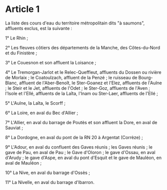 # Article 1

La liste des cours d'eau du territoire métropolitain dits "à saumons", affluents exclus, est la suivante :

1° Le Rhin ;

2° Les fleuves côtiers des départements de la Manche, des Côtes-du-Nord et du Finistère ;

3° Le Couesnon et son affluent la Loisance ;

4° Le Tremorgan-Jarlot et le Relec-Queffleut, affluents du Dossen ou rivière de Morlaix ; le Coatoulzach, affluent de la Penzé ; le ruisseau de Bourg-Blanc, affluent de l'Aber-Benoît, le Ster-Goanez et l'Elez, affluents de l'Aulne ; le Steir et le Jet, affluents de l'Odet ; le Ster-Goz, affluents de l'Aven ; l'Isole et l'Ellé, affluents de la Laîta, l'Inam ou Ster-Laer, affluents de l'Ellé ;

5° L'Aulne, la Laîta, le Scorff ;

6° La Loire, en aval du Bec d'Allier ;

7° L'Allier, en aval du barrage de Poutès et son affluent la Dore, en aval de Sauviat ;

8° La Dordogne, en aval du pont de la RN 20 à Argentat (Corrèze) ;

9° L'Adour, en aval du confluent des Gaves réunis ; les Gaves réunis ; le gave de Pau, en aval de Pau ; le Gave d'Oloron ; le gave d'Ossau, en aval d'Arudy ; le gave d'Aspe, en aval du pont d'Esquit et le gave de Mauléon, en aval de Mauléon ;

10° La Nive, en aval du barrage d'Ossès ;

11° La Nivelle, en aval du barrage d'Ibarron.

